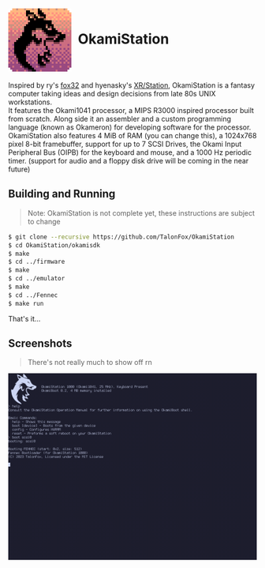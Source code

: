 <h1 align-center="true"><img src="docs/OkamiStation Logo.png" width="128px" align="center" alt="A picture of the OkamiStation Logo">&nbsp;&nbsp;OkamiStation</h1>

Inspired by ry's [fox32](https://github.com/fox32-arch/fox32) and hyenasky's [XR/Station](https://github.com/xrarch/xremu), OkamiStation is a fantasy computer taking ideas and design decisions from late 80s UNIX workstations.    
It features the Okami1041 processor, a MIPS R3000 inspired processor built from scratch. Along side it an assembler and a custom programming language (known as Okameron) for developing software for the processor.    
OkamiStation also features 4 MiB of RAM (you can change this), a 1024x768 pixel 8-bit framebuffer, support for up to 7 SCSI Drives, the Okami Input Peripheral Bus (OIPB) for the keyboard and mouse, and a 1000 Hz periodic timer. (support for audio and a floppy disk drive will be coming in the near future)    

## Building and Running
> Note: OkamiStation is not complete yet, these instructions are subject to change

```sh
$ git clone --recursive https://github.com/TalonFox/OkamiStation
$ cd OkamiStation/okamisdk
$ make
$ cd ../firmware
$ make
$ cd ../emulator
$ make
$ cd ../Fennec
$ make run
```
That's it...

## Screenshots
> There's not really much to show off rn

![A Picture of the OkamiStation emulator running a basic FORTH program within the OkamiBoot shell](docs/OkamiBoot.png)
